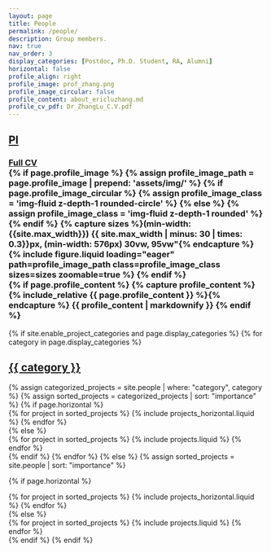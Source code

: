 ```yaml
---
layout: page
title: People
permalink: /people/
description: Group members.
nav: true
nav_order: 3
display_categories: [Postdoc, Ph.D. Student, RA, Alumni]
horizontal: false
profile_align: right
profile_image: prof_zhang.png
profile_image_circular: false
profile_content: about_ericluzhang.md
profile_cv_pdf: Dr_ZhangLu_C.V.pdf
---
```


<!-- pages/people.md -->

<div class="projects">
  <a id="PI" href=".#PI">
    <h2 class="category">PI</h2>
  </a>
  <a
    href="{{ page.profile_cv_pdf | prepend: 'assets/pdf/' | relative_url}}"
    target="_blank"
    rel="noopener noreferrer"
    class="float-right"
    ><h3>Full CV</h3<i class="fa-solid fa-file-pdf"></i
  ></a>
  <div class="profile float-{% if page.profile_align == 'left' %}left{% else %}right{% endif %}">
    {% if page.profile_image %}
      {% assign profile_image_path = page.profile_image | prepend: 'assets/img/' %}
      {% if page.profile_image_circular %}
        {% assign profile_image_class = 'img-fluid z-depth-1 rounded-circle' %}
      {% else %}
        {% assign profile_image_class = 'img-fluid z-depth-1 rounded' %}
      {% endif %}
      {% capture sizes %}(min-width: {{site.max_width}}) {{ site.max_width | minus: 30 | times: 0.3}}px, (min-width: 576px) 30vw, 95vw"{% endcapture %}
      {% include figure.liquid loading="eager" path=profile_image_path class=profile_image_class sizes=sizes  zoomable=true %}
    {% endif %}
  </div>
  <div class="clearfix">
    {% if page.profile_content %}
      {% capture profile_content %}{% include_relative {{ page.profile_content }} %}{% endcapture %}
      {{ profile_content | markdownify }}
    {% endif %}

  </div>
  
  </div>

  <div class="projects">
  {% if site.enable_project_categories and page.display_categories %}
    <!-- Display categorized projects -->
    {% for category in page.display_categories %}
      <a id="{{ category }}" href=".#{{ category }}">
        <h2 class="category">{{ category }}</h2>
      </a>
      {% assign categorized_projects = site.people | where: "category", category %}
      {% assign sorted_projects = categorized_projects | sort: "importance" %}
      <!-- Generate cards for each project -->
      {% if page.horizontal %}
      <div class="container">
        <div class="row row-cols-1 row-cols-md-2">
        {% for project in sorted_projects %}
          {% include projects_horizontal.liquid %}
        {% endfor %}
        </div>
      </div>
      {% else %}
      <div class="row row-cols-1 row-cols-md-3">
        {% for project in sorted_projects %}
          {% include projects.liquid %}
        {% endfor %}
      </div>
      {% endif %}
    {% endfor %}
  {% else %}
  <!-- Display projects without categories -->
  {% assign sorted_projects = site.people | sort: "importance" %}
    <!-- Generate cards for each project -->

  {% if page.horizontal %}
  <div class="container">
    <div class="row row-cols-1 row-cols-md-2">
    {% for project in sorted_projects %}
      {% include projects_horizontal.liquid %}
    {% endfor %}
    </div>
  </div>
  {% else %}
  <div class="row row-cols-1 row-cols-md-3">
    {% for project in sorted_projects %}
      {% include projects.liquid %}
    {% endfor %}
  </div>
  {% endif %}
{% endif %}
</div>
